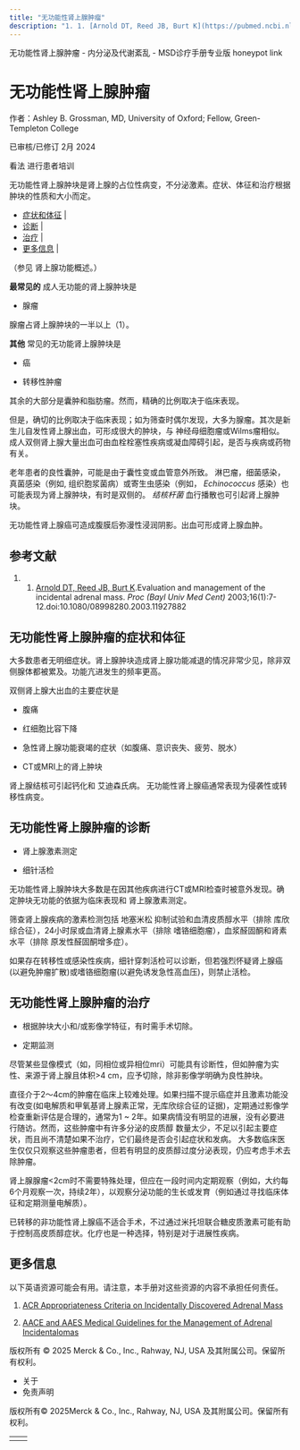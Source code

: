 ```yaml
---
title: "无功能性肾上腺肿瘤"
description: "1. 1. [Arnold DT, Reed JB, Burt K](https://pubmed.ncbi.nlm.nih.gov/16278716/).Evaluation and management of the incidental adrenal mass. _Proc (Bayl Univ Med Cent)_ 2003;16(1):7-12.doi:10.1080/08998280.2003.11927882"
---
```


﻿无功能性肾上腺肿瘤 \- 内分泌及代谢紊乱 \- MSD诊疗手册专业版 honeypot link

# 无功能性肾上腺肿瘤

作者：Ashley B. Grossman, MD, University of Oxford; Fellow, Green-Templeton College

已审核/已修订 2月 2024

看法 进行患者培训

无功能性肾上腺肿块是肾上腺的占位性病变，不分泌激素。症状、体征和治疗根据肿块的性质和大小而定。

- [症状和体征](#症状和体征_v983117_zh) \|
- [诊断](#诊断_v983121_zh) \|
- [治疗](#治疗_v983133_zh) \|
- [更多信息](#更多信息_v26441212_zh) \|

（参见 肾上腺功能概述。）

**最常见的** 成人无功能的肾上腺肿块是

- 腺瘤


腺瘤占肾上腺肿块的一半以上（1）。

**其他** 常见的无功能肾上腺肿块是

- 癌

- 转移性肿瘤


其余的大部分是囊肿和脂肪瘤。然而，精确的比例取决于临床表现。

但是，确切的比例取决于临床表现；如为筛查时偶尔发现，大多为腺瘤。其次是新生儿自发性肾上腺出血，可形成很大的肿块，与 神经母细胞瘤或Wilms瘤相似。 成人双侧肾上腺大量出血可由血栓栓塞性疾病或凝血障碍引起，是否与疾病或药物有关。

老年患者的良性囊肿，可能是由于囊性变或血管意外所致。 淋巴瘤，细菌感染，真菌感染（例如, 组织胞浆菌病）或寄生虫感染（例如， _Echinococcus_ 感染）也可能表现为肾上腺肿块，有时是双侧的。 _结核杆菌_ 血行播散也可引起肾上腺肿块。

无功能性肾上腺癌可造成腹膜后弥漫性浸润阴影。出血可形成肾上腺血肿。

## 参考文献

1. 1. [Arnold DT, Reed JB, Burt K](https://pubmed.ncbi.nlm.nih.gov/16278716/).Evaluation and management of the incidental adrenal mass. _Proc (Bayl Univ Med Cent)_ 2003;16(1):7-12.doi:10.1080/08998280.2003.11927882


## 无功能性肾上腺肿瘤的症状和体征

大多数患者无明细症状。肾上腺肿块造成肾上腺功能减退的情况非常少见，除非双侧腺体都被累及。功能亢进发生的频率更高。

双侧肾上腺大出血的主要症状是

- 腹痛

- 红细胞比容下降

- 急性肾上腺功能衰竭的症状（如腹痛、意识丧失、疲劳、脱水）

- CT或MRI上的肾上肿块


肾上腺结核可引起钙化和 艾迪森氏病。 无功能性肾上腺癌通常表现为侵袭性或转移性病变。

## 无功能性肾上腺肿瘤的诊断

- 肾上腺激素测定

- 细针活检


无功能性肾上腺肿块大多数是在因其他疾病进行CT或MRI检查时被意外发现。确定肿块无功能的依据为临床表现和 肾上腺激素测定。

筛查肾上腺疾病的激素检测包括 地塞米松 抑制试验和血清皮质醇水平（排除 库欣综合征），24小时尿或血清肾上腺素水平（排除 嗜铬细胞瘤），血浆醛固酮和肾素水平（排除 原发性醛固酮增多症）。

如果存在转移性或感染性疾病，细针穿刺活检可以诊断，但若强烈怀疑肾上腺癌(以避免肿瘤扩散)或嗜铬细胞瘤(以避免诱发急性高血压)，则禁止活检。

## 无功能性肾上腺肿瘤的治疗

- 根据肿块大小和/或影像学特征，有时需手术切除。

- 定期监测


尽管某些显像模式（如，同相位或异相位mri）可能具有诊断性，但如肿瘤为实性、来源于肾上腺且体积>4 cm，应予切除，除非影像学明确为良性肿块。

直径介于2～4cm的肿瘤在临床上较难处理。如果扫描不提示癌症并且激素功能没有改变(如电解质和甲氧基肾上腺素正常，无库欣综合征的证据)，定期通过影像学检查重新评估是合理的，通常为1 ~ 2年。如果病情没有明显的进展，没有必要进行随访。然而，这些肿瘤中有许多分泌的皮质醇 数量太少，不足以引起主要症状，而且尚不清楚如果不治疗，它们最终是否会引起症状和发病。 大多数临床医生仅仅只观察这些肿瘤患者，但若有明显的皮质醇过度分泌表现，仍应考虑手术去除肿瘤。

肾上腺腺瘤<2cm时不需要特殊处理，但应在一段时间内定期观察（例如，大约每6个月观察一次，持续2年），以观察分泌功能的生长或发育（例如通过寻找临床体征和定期测量电解质）。

已转移的非功能性肾上腺癌不适合手术，不过通过米托坦联合糖皮质激素可能有助于控制高皮质醇症状。化疗也是一种选择，特别是对于进展性疾病。

## 更多信息

以下英语资源可能会有用。请注意，本手册对这些资源的内容不承担任何责任。

1. [ACR Appropriateness Criteria on Incidentally Discovered Adrenal Mass](https://www.ncbi.nlm.nih.gov/pubmed/17412112)

2. [AACE and AAES Medical Guidelines for the Management of Adrenal Incidentalomas](https://pubmed.ncbi.nlm.nih.gov/19632967/)




版权所有 © 2025
Merck & Co., Inc., Rahway, NJ, USA 及其附属公司。保留所有权利。

- 关于
- 免责声明

版权所有© 2025Merck & Co., Inc., Rahway, NJ, USA 及其附属公司。保留所有权利。

|     |     |
| --- | --- |
|  |  |